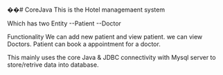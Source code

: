 ��#   C o r e J a v a 
 
This is the Hotel managemaent system 

Which has two Entity
--Patient
--Doctor

Functionality
We can add new patient and view patient.
we can view Doctors.
Patient can book a appointment for a doctor.


This mainly uses the core Java & JDBC connectivity  with Mysql server to store/retrive data into database. 
 
